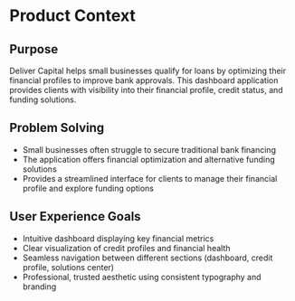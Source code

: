 # Product Context

## Purpose
Deliver Capital helps small businesses qualify for loans by optimizing their financial profiles to improve bank approvals. This dashboard application provides clients with visibility into their financial profile, credit status, and funding solutions.

## Problem Solving
- Small businesses often struggle to secure traditional bank financing
- The application offers financial optimization and alternative funding solutions
- Provides a streamlined interface for clients to manage their financial profile and explore funding options

## User Experience Goals
- Intuitive dashboard displaying key financial metrics
- Clear visualization of credit profiles and financial health
- Seamless navigation between different sections (dashboard, credit profile, solutions center)
- Professional, trusted aesthetic using consistent typography and branding 
